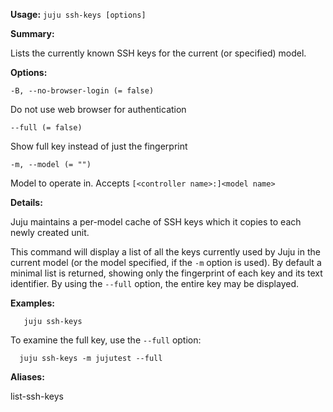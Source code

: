 **Usage:** `juju ssh-keys [options]`

**Summary:**

Lists the currently known SSH keys for the current (or specified) model.

**Options:**

`-B, --no-browser-login (= false)`

Do not use web browser for authentication

`--full (= false)`

Show full key instead of just the fingerprint

`-m, --model (= "")`

Model to operate in. Accepts `[<controller name>:]<model name>`

**Details:**

Juju maintains a per-model cache of SSH keys which it copies to each newly created unit.

This command will display a list of all the keys currently used by Juju in the current model (or the model specified, if the `-m` option is used). By default a minimal list is returned, showing only the fingerprint of each key and its text identifier. By using the `--full` option, the entire key may be displayed.

**Examples:**

`   juju ssh-keys`

To examine the full key, use the `--full` option:

 `  juju ssh-keys -m jujutest --full`

**Aliases:**

list-ssh-keys
